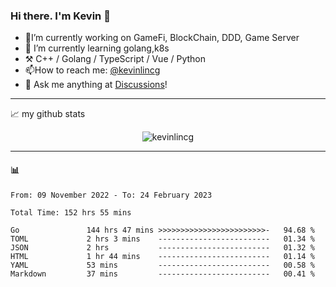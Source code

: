 ### Hi there. I'm Kevin 👋

- 🔭I’m currently working on GameFi, BlockChain, DDD, Game Server
- 🌱 I’m currently learning golang,k8s
-   :hammer_and_pick: C++ / Golang / TypeScript / Vue / Python
- 📫How to reach me: [@kevinlincg](https://twitter.com/kevinlincg) 
-   :thought_balloon: Ask me anything at [Discussions](https://github.com/kevinlincg/kevinlincg/discussions/new)!

---

📈 my github stats

<p align="center"> <img src="https://github-readme-stats-ouuan.vercel.app/api?username=kevinlincg&theme=dark&show_icons=true&count_private=true" alt="kevinlincg" />

---

#### :bar_chart: 

<!--START_SECTION:waka-->

```text
From: 09 November 2022 - To: 24 February 2023

Total Time: 152 hrs 55 mins

Go               144 hrs 47 mins >>>>>>>>>>>>>>>>>>>>>>>>-   94.68 %
TOML             2 hrs 3 mins    -------------------------   01.34 %
JSON             2 hrs           -------------------------   01.32 %
HTML             1 hr 44 mins    -------------------------   01.14 %
YAML             53 mins         -------------------------   00.58 %
Markdown         37 mins         -------------------------   00.41 %
```

<!--END_SECTION:waka-->
